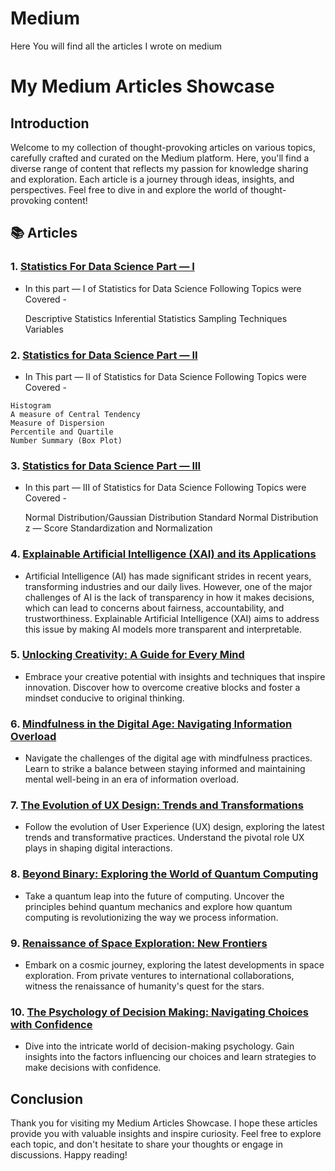 # Medium
Here You will find all the articles I wrote on medium
# My Medium Articles Showcase

## Introduction

Welcome to my collection of thought-provoking articles on various topics, carefully crafted and curated on the Medium platform. Here, you'll find a diverse range of content that reflects my passion for knowledge sharing and exploration. Each article is a journey through ideas, insights, and perspectives. Feel free to dive in and explore the world of thought-provoking content!

## 📚 Articles

### 1. [**Statistics For Data Science Part — I**](https://medium.com/@yakubakku43/statistics-for-data-science-part-i-a01bdf3e58f0)
   - In this part — I of Statistics for Data Science Following Topics were Covered -
     
      Descriptive Statistics
      Inferential Statistics
      Sampling Techniques
      Variables

### 2. [**Statistics for Data Science Part — II**](https://medium.com/@yakubakku43/statistics-for-data-science-part-ii-2b5d117a294f)
   - In This part — II of Statistics for Data Science Following Topics were Covered -
     
    Histogram
    A measure of Central Tendency
    Measure of Dispersion
    Percentile and Quartile
    Number Summary (Box Plot)

### 3. [**Statistics for Data Science Part — III**](https://medium.com/@yakubakku43/statistics-for-data-science-part-iii-47c9e2f7a32a)
   - In this part — III of Statistics for Data Science Following Topics were Covered -

      Normal Distribution/Gaussian Distribution
      Standard Normal Distribution
      z — Score
      Standardization and Normalization

### 4. [**Explainable Artificial Intelligence (XAI) and its Applications**](https://medium.com/@yakubakku43/explainable-artificial-intelligence-xai-and-its-applications-784c85e2b430)
   - Artificial Intelligence (AI) has made significant strides in recent years, transforming industries and our daily lives. However, one of the major challenges of AI is the lack of transparency in how it makes decisions, which can lead to concerns about fairness, accountability, and trustworthiness. Explainable Artificial Intelligence (XAI) aims to address this issue by making AI models more transparent and interpretable.
### 5. [**Unlocking Creativity: A Guide for Every Mind**](link-to-article-5)
   - Embrace your creative potential with insights and techniques that inspire innovation. Discover how to overcome creative blocks and foster a mindset conducive to original thinking.

### 6. [**Mindfulness in the Digital Age: Navigating Information Overload**](link-to-article-6)
   - Navigate the challenges of the digital age with mindfulness practices. Learn to strike a balance between staying informed and maintaining mental well-being in an era of information overload.

### 7. [**The Evolution of UX Design: Trends and Transformations**](link-to-article-7)
   - Follow the evolution of User Experience (UX) design, exploring the latest trends and transformative practices. Understand the pivotal role UX plays in shaping digital interactions.

### 8. [**Beyond Binary: Exploring the World of Quantum Computing**](link-to-article-8)
   - Take a quantum leap into the future of computing. Uncover the principles behind quantum mechanics and explore how quantum computing is revolutionizing the way we process information.

### 9. [**Renaissance of Space Exploration: New Frontiers**](link-to-article-9)
   - Embark on a cosmic journey, exploring the latest developments in space exploration. From private ventures to international collaborations, witness the renaissance of humanity's quest for the stars.

### 10. [**The Psychology of Decision Making: Navigating Choices with Confidence**](link-to-article-10)
   - Dive into the intricate world of decision-making psychology. Gain insights into the factors influencing our choices and learn strategies to make decisions with confidence.

## Conclusion

Thank you for visiting my Medium Articles Showcase. I hope these articles provide you with valuable insights and inspire curiosity. Feel free to explore each topic, and don't hesitate to share your thoughts or engage in discussions. Happy reading!
